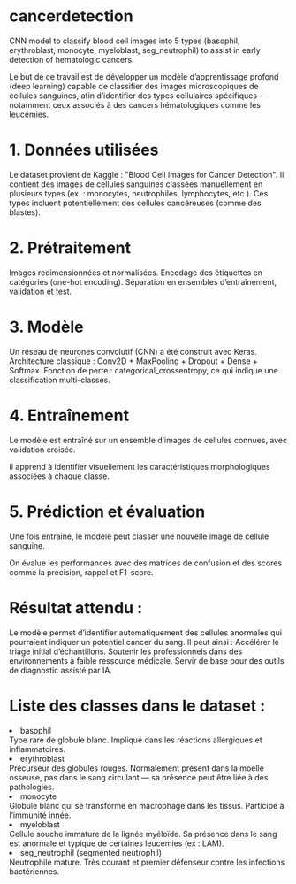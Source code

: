 # cancerdetection
CNN model to classify blood cell images into 5 types (basophil, erythroblast, monocyte, myeloblast, seg_neutrophil) to assist in early detection of hematologic cancers.

Le but de ce travail est de développer un modèle d’apprentissage profond (deep learning) capable de classifier des images microscopiques de cellules sanguines, afin d’identifier des types cellulaires spécifiques – notamment ceux associés à des cancers hématologiques comme les leucémies.

# 1. Données utilisées
Le dataset provient de Kaggle : "Blood Cell Images for Cancer Detection".
Il contient des images de cellules sanguines classées manuellement en plusieurs types (ex. : monocytes, neutrophiles, lymphocytes, etc.).
Ces types incluent potentiellement des cellules cancéreuses (comme des blastes).

# 2. Prétraitement
Images redimensionnées et normalisées.
Encodage des étiquettes en catégories (one-hot encoding).
Séparation en ensembles d’entraînement, validation et test.

# 3. Modèle
Un réseau de neurones convolutif (CNN) a été construit avec Keras.
Architecture classique : Conv2D + MaxPooling + Dropout + Dense + Softmax.
Fonction de perte : categorical_crossentropy, ce qui indique une classification multi-classes.

# 4. Entraînement
Le modèle est entraîné sur un ensemble d’images de cellules connues, avec validation croisée.

Il apprend à identifier visuellement les caractéristiques morphologiques associées à chaque classe.

# 5. Prédiction et évaluation
Une fois entraîné, le modèle peut classer une nouvelle image de cellule sanguine.

On évalue les performances avec des matrices de confusion et des scores comme la précision, rappel et F1-score.

# Résultat attendu :
Le modèle permet d’identifier automatiquement des cellules anormales qui pourraient indiquer un potentiel cancer du sang. Il peut ainsi :
Accélérer le triage initial d’échantillons.
Soutenir les professionnels dans des environnements à faible ressource médicale.
Servir de base pour des outils de diagnostic assisté par IA.

# Liste des classes dans le dataset :
<li>basophil</li>
Type rare de globule blanc.
Impliqué dans les réactions allergiques et inflammatoires.

<li>erythroblast</li>
Précurseur des globules rouges.
Normalement présent dans la moelle osseuse, pas dans le sang circulant — sa présence peut être liée à des pathologies.

<li>monocyte</li>
Globule blanc qui se transforme en macrophage dans les tissus.
Participe à l’immunité innée.

<li>myeloblast</li>
Cellule souche immature de la lignée myéloïde.
Sa présence dans le sang est anormale et typique de certaines leucémies (ex : LAM).

<li>seg_neutrophil (segmented neutrophil)</li>
Neutrophile mature.
Très courant et premier défenseur contre les infections bactériennes.
